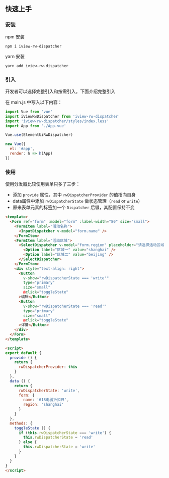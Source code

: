## 快速上手

### 安装
npm 安装
```shell
npm i iview-rw-dispatcher
```
yarn 安装
```shell
yarn add iview-rw-dispatcher
```

### 引入
开发者可以选择完整引入和按需引入。下面介绍完整引入

在 main.js 中写入以下内容：

```javascript
import Vue from 'vue'
import iViewRwDispatcher from 'iview-rw-dispatcher'
import 'iview-rw-dispatcher/styles/index.less'
import App from './App.vue'

Vue.use(ElementUiRwDispatcher)

new Vue({
  el: '#app',
  render: h => h(App)
})
```

### 使用
使用分发器比较使用表单只多了三步：
- 添加 `provide` 属性，其中 `rwDispatcherProvider` 的值指向自身
- data属性中添加 `rwDispatcherState` 做状态管理（`read` or `write`）
- 原来表单元素的标签加一个 `Dispatcher` 后缀，其配置保持不变
```html
<template>
  <Form ref="form" :model="form" :label-width="80" size="small">
    <FormItem label="活动名称">
      <InputDispatcher v-model="form.name" />
    </FormItem>
    <FormItem label="活动区域">
      <SelectDispatcher v-model="form.region" placeholder="请选择活动区域">
        <Option label="区域一" value="shanghai" />
        <Option label="区域二" value="beijing" />
      </SelectDispatcher>
    </FormItem>
    <div style="text-align: right">
      <Button
        v-show="rwDispatcherState === 'write'"
        type="primary"
        size="small"
        @click="toggleState"
      >编辑</Button>
      <Button
        v-show="rwDispatcherState === 'read'"
        type="primary"
        size="small"
        @click="toggleState"
      >详情</Button>
    </div>
  </Form>
</template>

<script>
export default {
  provide () {
    return {
      rwDispatcherProvider: this
    }
  },
  data () {
    return {
      rwDispatcherState: 'write',
      form: {
        name: '618电器折扣日',
        region: 'shanghai'
      }
    }
  },
  methods: {
    toggleState () {
      if (this.rwDispatcherState === 'write') {
        this.rwDispatcherState = 'read'
      } else {
        this.rwDispatcherState = 'write'
      }
    }
  }
}
</script>
```

<iview-dispatcher-quickstart />
